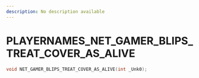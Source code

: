 ```yaml
---
description: No description available 
---
```


# PLAYERNAMES\_NET_GAMER_BLIPS_TREAT_COVER_AS_ALIVE

```cpp
void NET_GAMER_BLIPS_TREAT_COVER_AS_ALIVE(int _Unk0);
```